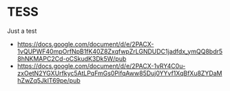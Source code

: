 # TESS
Just a test

- https://docs.google.com/document/d/e/2PACX-1vQUPWF40mpOrfNpB1fK40Z8ZxqfwpZrLGNDUDC1jadfdx_ymQQ8bdr58hNKMAPC2Cd-oCSkudK3Dk5W/pub
- https://docs.google.com/document/d/e/2PACX-1vRY4C0u-zxOetN2YGXUrfkyc5AtLPqFmGs0PifqAww85Duj0YYvf1XqBfXu8ZYDaMhZwZq5JklT69pe/pub
